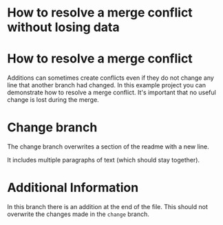 # How to resolve a merge conflict without losing data
# How to resolve a merge conflict
Additions can sometimes create conflicts even if they do not change any line that another branch had changed.
In this example project you can demonstrate how to resolve a merge conflict.
It's important that no useful change is lost during the merge.

# Change branch
The change branch overwrites a section of the readme with a new line.

It includes multiple paragraphs of text (which should stay together).

# Additional Information
In this branch there is an addition at the end of the file.
This should not overwrite the changes made in the `change` branch.
